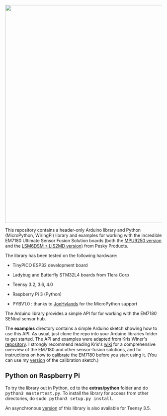 <a href="https://www.tindie.com/products/onehorse/ultimate-sensor-fusion-solution/"><img src="sentral2.png" width=700></a>

This repository contains a header-only Arduino library and Python
(MicroPython, WiringPi) library and examples for working with the incredible
EM7180 Ultimate Sensor Fusion Solution boards 
(both the [MPU9250 version](https://www.tindie.com/products/onehorse/ultimate-sensor-fusion-solution-mpu9250/)
and the
[LSM6DSM + LIS2MD version](https://www.tindie.com/products/onehorse/ultimate-sensor-fusion-solution-lsm6dsm--lis2md/))
from Pesky Products. 

The library has been tested on the following hardware:

* TinyPICO ESP32 development board

* Ladybug and Butterfly STM32L4 boards from Tlera Corp

* Teensy 3.2, 3.6, 4.0

* Raspberry Pi 3 (Python)

* PYBV1.0 : thanks to [JonHylands](https://github.com/jonhylands) for the MicroPython support

The Arduino library provides a simple API for for working with the EM7180 SENtral sensor hub.

The <b>examples</b> directory contains a simple Arduino sketch showing how to
use this API. As usual, just clone the repo into your Arduino libraries folder
to get started. The API and examples were adapted from Kris Winer's
[repository](https://github.com/kriswiner/EM7180_SENtral_sensor_hub).  I
strongly recommend reading Kris's
[wiki](https://github.com/kriswiner/EM7180_SENtral_sensor_hub/wiki) for a
comprehensive overview of the EM7180 and other sensor-fusion solutions, and for
instructions on how to
[calibrate](https://github.com/kriswiner/EM7180_SENtral_sensor_hub/wiki/F.--Magnetometer-and-Accelerometer-Calibration)
the EM7180 before you start using it.  (You can use my
[version](https://github.com/simondlevy/EM7180/tree/master/examples/WarmStartAndAccelCal)
of the calibration sketch.)

## Python on Raspberry Pi

To try the library out in Python, cd to the <b>extras/python</b> folder and do
<tt>python3 mastertest.py</tt>.  To install the library for access from other
directories, do <tt>sudo python3 setup.py install</tt>.

An asynchronous [version](https://github.com/bmegli/EM7180.git) of this library is also available for Teensy 3.5.


